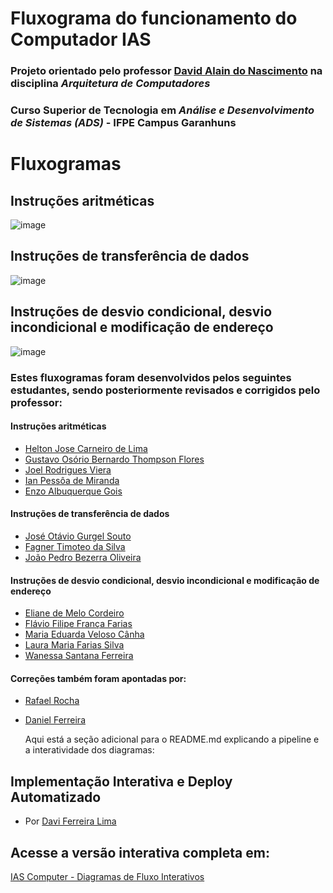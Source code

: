# Fluxograma do funcionamento do Computador IAS

<!-- <Flowchart> -->

### Projeto orientado pelo professor [David Alain do Nascimento](https://github.com/davidalain) na disciplina **_Arquitetura de Computadores_**
### Curso Superior de Tecnologia em **_Análise e Desenvolvimento de Sistemas (ADS)_** - IFPE Campus Garanhuns

# Fluxogramas
## Instruções aritméticas

![image](https://github.com/davidalain/ias_computer/blob/main/mmd_files/flowchart_instrucoes_artimeticas.svg)

## Instruções de transferência de dados

![image](https://github.com/davidalain/ias_computer/blob/main/mmd_files/flowchart_instrucoes_transferencia_de_dados.svg)

## Instruções de desvio condicional, desvio incondicional e modificação de endereço

![image](https://github.com/davidalain/ias_computer/blob/main/mmd_files/flowchart_instrucoes_desvios_e_modificacao_endereco.svg)

### Estes fluxogramas foram desenvolvidos pelos seguintes estudantes, sendo posteriormente revisados e corrigidos pelo professor:

#### Instruções aritméticas
- [Helton Jose Carneiro de Lima](https://github.com/heltoncarneiro)
- [Gustavo Osório Bernardo Thompson Flores](https://github.com/gustavobtflores)
- [Joel Rodrigues Viera](https://github.com/joelrodriguesvieira)
- [Ian Pessôa de Miranda](https://github.com/Ian-Pessoa)
- [Enzo Albuquerque Gois](https://github.com/enzo-gois)

#### Instruções de transferência de dados
- [José Otávio Gurgel Souto](https://github.com/OTGSJ)
- [Fagner Timoteo da Silva](https://github.com/Othergamer1)
- [João Pedro Bezerra Oliveira](https://github.com/yJPBO)

#### Instruções de desvio condicional, desvio incondicional e modificação de endereço
- [Eliane de Melo Cordeiro](https://github.com/ElianeCordeiro)
- [Flávio Filipe França Farias](https://github.com/trewq010)
- [Maria Eduarda Veloso Cânha](https://github.com/dudacanha)
- [Laura Maria Farias Silva](https://github.com/laura-farias-dev)
- [Wanessa Santana Ferreira](https://github.com/Wanessaa)

#### Correções também foram apontadas por:
- [Rafael Rocha](https://github.com/NKRaff)
- [Daniel Ferreira](https://github.com/ThePocketRocket)

  Aqui está a seção adicional para o README.md explicando a pipeline e a interatividade dos diagramas:


## Implementação Interativa e Deploy Automatizado
- Por [Davi Ferreira Lima](https://github.com/daviferreiralima)

## Acesse a versão interativa completa em:  
[IAS Computer - Diagramas de Fluxo Interativos](https://davidalain.github.io/ias_computer/)

